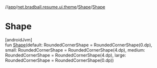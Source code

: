 //[app](../../../index.md)/[net.bradball.resume.ui.theme](../index.md)/[Shape](index.md)/[Shape](-shape.md)

# Shape

[androidJvm]\
fun [Shape](-shape.md)(default: RoundedCornerShape = RoundedCornerShape(0.dp), small: RoundedCornerShape = RoundedCornerShape(4.dp), medium: RoundedCornerShape = RoundedCornerShape(4.dp), large: RoundedCornerShape = RoundedCornerShape(0.dp))
